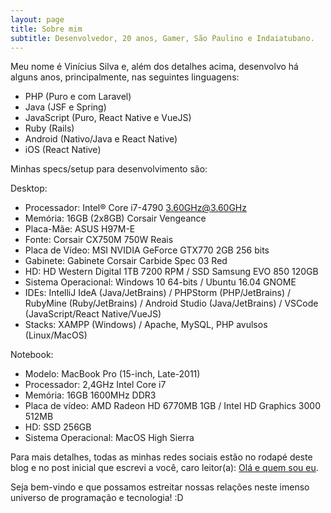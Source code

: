 ```yaml
---
layout: page
title: Sobre mim
subtitle: Desenvolvedor, 20 anos, Gamer, São Paulino e Indaiatubano.
---
```


Meu nome é Vinícius Silva e, além dos detalhes acima, desenvolvo há alguns anos, principalmente, nas seguintes linguagens:

- PHP (Puro e com Laravel)
- Java (JSF e Spring)
- JavaScript (Puro, React Native e VueJS)
- Ruby (Rails)
- Android (Nativo/Java e React Native)
- iOS (React Native)

Minhas specs/setup para desenvolvimento são:

Desktop:
- Processador: Intel&reg; Core i7-4790 3.60GHz@3.60GHz
- Memória: 16GB (2x8GB) Corsair Vengeance
- Placa-Mãe: ASUS H97M-E
- Fonte: Corsair CX750M 750W Reais
- Placa de Vídeo: MSI NVIDIA GeForce GTX770 2GB 256 bits
- Gabinete: Gabinete Corsair Carbide Spec 03 Red
- HD: HD Western Digital 1TB 7200 RPM / SSD Samsung EVO 850 120GB
- Sistema Operacional: Windows 10 64-bits / Ubuntu 16.04 GNOME
- IDEs: IntelliJ IdeA (Java/JetBrains) / PHPStorm (PHP/JetBrains) / RubyMine (Ruby/JetBrains) / Android Studio (Java/JetBrains) / VSCode (JavaScript/React Native/VueJS)
- Stacks: XAMPP (Windows) / Apache, MySQL, PHP avulsos (Linux/MacOS)

Notebook:
- Modelo: MacBook Pro (15-inch, Late-2011)
- Processador: 2,4GHz Intel Core i7
- Memória: 16GB 1600MHz DDR3
- Placa de vídeo: AMD Radeon HD 6770MB 1GB / Intel HD Graphics 3000 512MB
- HD: SSD 256GB
- Sistema Operacional: MacOS High Sierra

Para mais detalhes, todas as minhas redes sociais estão no rodapé deste blog e no post inicial que escrevi a você, caro leitor(a): <a href="/2017/04/23-ola-e-quem-sou-eu/">Olá e quem sou eu</a>.

Seja bem-vindo e que possamos estreitar nossas relações neste imenso universo de programação e tecnologia! :D
